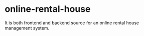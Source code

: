 # online-rental-house
It is both frontend and backend source for an online rental house management system.
